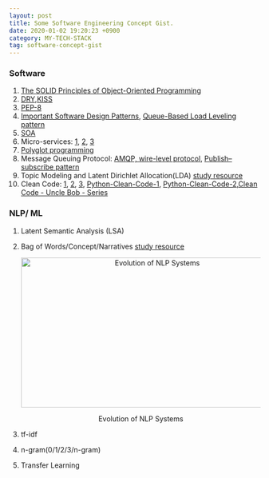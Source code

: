 ```yaml
---
layout: post
title: Some Software Engineering Concept Gist.
date: 2020-01-02 19:20:23 +0900
category: MY-TECH-STACK
tag: software-concept-gist
---
```

###     Software 
1. [The SOLID Principles of Object-Oriented Programming](https://web.archive.org/web/20220531214013/https://www.freecodecamp.org/news/solid-principles-explained-in-plain-english/)
2. [DRY](https://en.wikipedia.org/wiki/Don%27t_repeat_yourself),[KISS](https://en.wikipedia.org/wiki/KISS_principle) 
3. [PEP-8](https://peps.python.org/pep-0008/)
4. [Important Software Design Patterns](https://web.archive.org/web/20220609044252/https://learningdaily.dev/the-7-most-important-software-design-patterns-d60e546afb0e), [Queue-Based Load Leveling pattern](https://web.archive.org/web/20211228172351/https://docs.microsoft.com/en-us/azure/architecture/patterns/queue-based-load-leveling)
5. [SOA](https://web.archive.org/web/20220323235313/https://www.ibm.com/cloud/learn/soa)
6. Micro-services: [1](https://microservices.io/), [2](https://web.archive.org/web/20211203182453/https://docs.microsoft.com/en-us/azure/architecture/guide/architecture-styles/microservices), [3](https://web.archive.org/web/20210812130220/https://medium.com/hashmapinc/the-what-why-and-how-of-a-microservices-architecture-4179579423a9)
7. [Polyglot programming](https://web.archive.org/web/20210620035717/https://www.torocloud.com/blog/what-is-polyglot-programming)
8. Message Queuing Protocol: [AMQP, wire-level protocol](https://en.wikipedia.org/wiki/Advanced_Message_Queuing_Protocol), [Publish–subscribe pattern](https://en.wikipedia.org/wiki/Publish%E2%80%93subscribe_pattern)
9. Topic Modeling and Latent Dirichlet Allocation(LDA) [study resource](https://monkeylearn.com/blog/introduction-to-topic-modeling/)
10. Clean Code: [1](https://dev.to/alexomeyer/10-must-know-patterns-for-writing-clean-code-with-python-56bf), [2](https://towardsdatascience.com/python-clean-code-6-best-practices-to-make-your-python-functions-more-readable-7ea4c6171d60), [3](https://www.youtube.com/watch?v=HcijbAI4eB0), [Python-Clean-Code-1](https://testdriven.io/blog/clean-code-python/), [Python-Clean-Code-2](https://github.com/zedr/clean-code-python),[Clean Code - Uncle Bob - Series](https://www.youtube.com/watch?v=7EmboKQH8lM)




###     NLP/ ML
1. Latent Semantic Analysis (LSA)
2. Bag of Words/Concept/Narratives [study resource](https://web.archive.org/web/2020*/https://sentic.net/computing/)

   <p align="center">
   <img title="Evolution of NLP Systems" width="530" height="300" src="https://github.com/ShihabYasin/shihabyasin.github.io/blob/gh-pages/public/img/nlp-bag-of-words-etc.jpg?raw=true" alt="Evolution of NLP Systems">
   </p>
   <center>Evolution of NLP Systems</center>

3. tf-idf
4. n-gram(0/1/2/3/n-gram)
5. Transfer Learning
